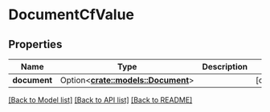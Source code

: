 # DocumentCfValue

## Properties

Name | Type | Description | Notes
------------ | ------------- | ------------- | -------------
**document** | Option<[**crate::models::Document**](Document.md)> |  | [optional]

[[Back to Model list]](../README.md#documentation-for-models) [[Back to API list]](../README.md#documentation-for-api-endpoints) [[Back to README]](../README.md)


